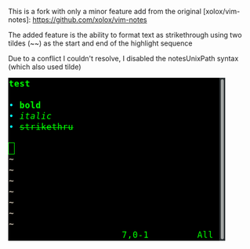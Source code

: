 This is a fork with only a minor feature add from the original [xolox/vim-notes]: https://github.com/xolox/vim-notes 



The added feature is the ability to format text as strikethrough using two tildes (~~) as the start and end of the highlight sequence

Due to a conflict I couldn't resolve, I disabled the notesUnixPath syntax (which also used tilde)

![Syntax mode screen shot](screenshots/syntax_test.png)



